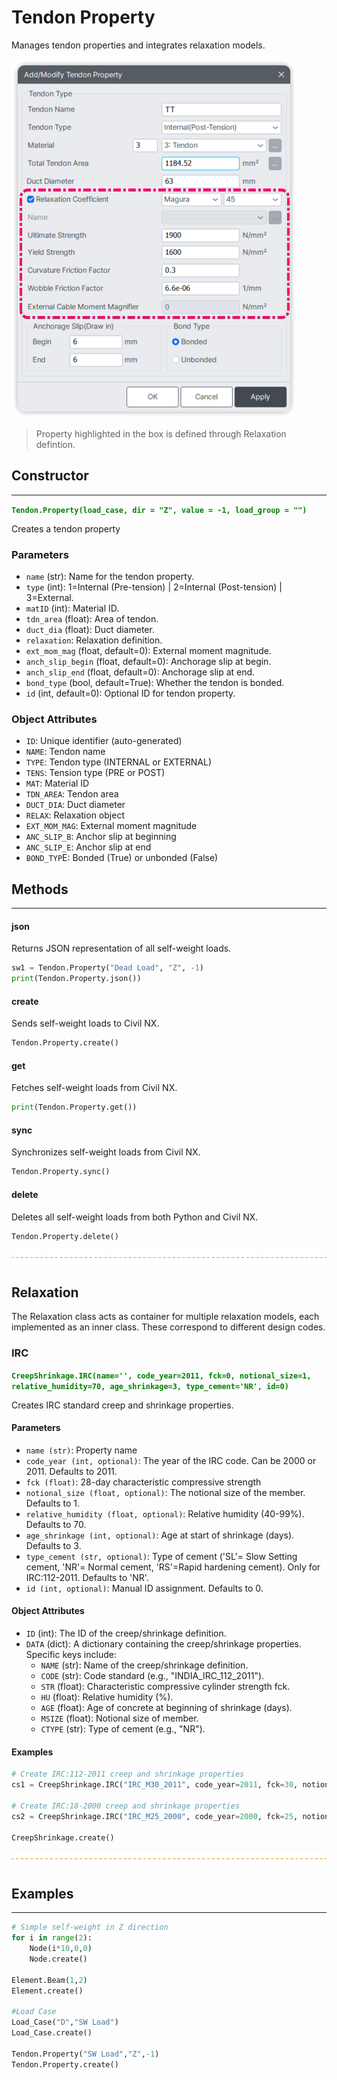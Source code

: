 # Tendon Property

Manages tendon properties and integrates relaxation models.

![NODE GRID](tendon_property.png)

> Property highlighted in the box is defined through Relaxation defintion.

## Constructor
---
**<font color="green">`Tendon.Property(load_case, dir = "Z", value = -1, load_group = "")`</font>**

Creates a tendon property

### Parameters
* `name` (str): Name for the tendon property.
* `type` (int): 1=Internal (Pre-tension) |  2=Internal (Post-tension) |  3=External.
* `matID` (int): Material ID.
* `tdn_area` (float): Area of tendon.
* `duct_dia` (float): Duct diameter.
* `relaxation`: Relaxation definition.
* `ext_mom_mag` (float, default=0): External moment magnitude.
* `anch_slip_begin` (float, default=0): Anchorage slip at begin.
* `anch_slip_end` (float, default=0): Anchorage slip at end.
* `bond_type` (bool, default=True): Whether the tendon is bonded.
* `id` (int, default=0): Optional ID for tendon property.

### Object Attributes
* `ID`: Unique identifier (auto-generated)
* `NAME`: Tendon name
* `TYPE`: Tendon type (INTERNAL or EXTERNAL)
* `TENS`: Tension type (PRE or POST)
* `MAT`: Material ID
* `TDN_AREA`: Tendon area
* `DUCT_DIA`: Duct diameter
* `RELAX`: Relaxation object
* `EXT_MOM_MAG`: External moment magnitude
* `ANC_SLIP_B`: Anchor slip at beginning
* `ANC_SLIP_E`: Anchor slip at end
* `BOND_TYP`E: Bonded (True) or unbonded (False)


## Methods
---
#### json
Returns JSON representation of all self-weight loads.

```py
sw1 = Tendon.Property("Dead Load", "Z", -1)
print(Tendon.Property.json())
```

#### create
Sends self-weight loads to Civil NX.

```py
Tendon.Property.create()
```

#### get
Fetches self-weight loads from Civil NX.

```py
print(Tendon.Property.get())
```

#### sync
Synchronizes self-weight loads from Civil NX.

```py
Tendon.Property.sync()
```

#### delete
Deletes all self-weight loads from both Python and Civil NX.

```py
Tendon.Property.delete()
```





![alt text](../assets/separator.png)


## Relaxation

The Relaxation class acts as container for multiple relaxation models, each implemented as an inner class. 
These correspond to different design codes.




### IRC
**<font color="green">`CreepShrinkage.IRC(name='', code_year=2011, fck=0, notional_size=1, relative_humidity=70, age_shrinkage=3, type_cement='NR', id=0)`</font>**

Creates IRC standard creep and shrinkage properties.

#### Parameters
* `name (str)`: Property name
* `code_year (int, optional)`: The year of the IRC code. Can be 2000 or 2011. Defaults to 2011.
* `fck (float)`: 28-day characteristic compressive strength
* `notional_size (float, optional)`: The notional size of the member. Defaults to 1.
* `relative_humidity (float, optional)`: Relative humidity (40-99%). Defaults to 70.
* `age_shrinkage (int, optional)`: Age at start of shrinkage (days). Defaults to 3.
* `type_cement (str, optional)`: Type of cement ('SL'= Slow Setting cement, 'NR'= Normal cement, 'RS'=Rapid hardening cement). Only for IRC:112-2011. Defaults to 'NR'.
* `id (int, optional)`: Manual ID assignment. Defaults to 0.

#### Object Attributes
* `ID` (int): The ID of the creep/shrinkage definition.
* `DATA` (dict): A dictionary containing the creep/shrinkage properties. Specific keys include:
    * `NAME` (str): Name of the creep/shrinkage definition.
    * `CODE` (str): Code standard (e.g., "INDIA_IRC_112_2011").
    * `STR` (float): Characteristic compressive cylinder strength fck.
    * `HU` (float): Relative humidity (%).
    * `AGE` (float): Age of concrete at beginning of shrinkage (days).
    * `MSIZE` (float): Notional size of member.
    * `CTYPE` (str): Type of cement (e.g., "NR").

#### Examples
```py
# Create IRC:112-2011 creep and shrinkage properties
cs1 = CreepShrinkage.IRC("IRC_M30_2011", code_year=2011, fck=30, notional_size=150, relative_humidity=75, age_shrinkage=7, type_cement='R', id=1)

# Create IRC:18-2000 creep and shrinkage properties
cs2 = CreepShrinkage.IRC("IRC_M25_2000", code_year=2000, fck=25, notional_size=200, relative_humidity=70, age_shrinkage=3, type_cement='NR', id=2)

CreepShrinkage.create()
```



















![alt text](../assets/separator.png)

## Examples
---
```py
# Simple self-weight in Z direction
for i in range(2):
    Node(i*10,0,0)
    Node.create()

Element.Beam(1,2)
Element.create()
    
#Load Case
Load_Case("D","SW Load")
Load_Case.create()

Tendon.Property("SW Load","Z",-1)
Tendon.Property.create()

```



